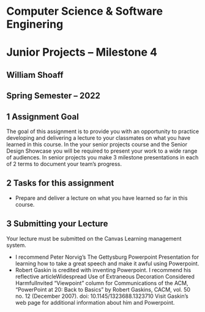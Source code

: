 # Computer Science & Software Enginering

# Junior Projects – Milestone 4

## William Shoaff

## Spring Semester – 2022

## 1 Assignment Goal

The goal of this assignment is to provide you with an opportunity to practice
developing and delivering a lecture to your classmates on what you have learned
in this course.
In the your senior projects course and the Senior Design Showcase you will
be required to present your work to a wide range of audiences.
In senior projects you make 3 milestone presentations in each of 2 terms to
document your team’s progress.

## 2 Tasks for this assignment

- Prepare and deliver a lecture on what you have learned so far in this
    course.

## 3 Submitting your Lecture

Your lecture must be submitted on the Canvas Learning management system.

- I recommend Peter Norvig’s The Gettysburg Powerpoint Presentation for
    learning how to take a great speech and make it awful using Powerpoint.
- Robert Gaskin is credited with inventing Powerpoint. I recommend his
    reflective articleWidespread Use of Extraneous Decoration Considered
    HarmfulInvited “Viewpoint” column for Communications of the ACM,
    “PowerPoint at 20: Back to Basics” by Robert Gaskins, CACM, vol. 50
    no. 12 (December 2007). doi: 10.1145/1323688.1323710 Visit Gaskin’s
    web page for additional information about him and Powerpoint.
